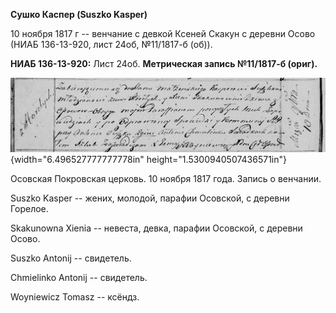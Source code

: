 **Сушко Каспер (Suszko Kasper)**

10 ноября 1817 г -- венчание с девкой Ксеней Скакун с деревни Осово
(НИАБ 136-13-920, лист 24об, №11/1817-б (об)).

**НИАБ 136-13-920:** Лист 24об. **Метрическая запись №11/1817-б
(ориг).**

![](./media/b6ae81b72efc7700f5a4aeda6945f09e04325980.png){width="6.496527777777778in"
height="1.5300940507436571in"}

Осовская Покровская церковь. 10 ноября 1817 года. Запись о венчании.

Suszko Kasper -- жених, молодой, парафии Осовской, с деревни Горелое.

Skakunowna Xienia -- невеста, девка, парафии Осовской, с деревни Осово.

Suszko Antonij -- свидетель.

Chmielinko Antonij -- свидетель.

Woyniewicz Tomasz -- ксёндз.

